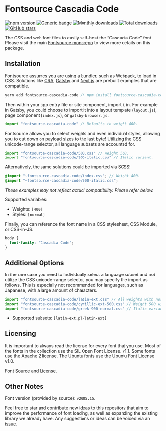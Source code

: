 # Fontsource Cascadia Code

[![npm version](https://badge.fury.io/js/fontsource-cascadia-code.svg)](https://www.npmjs.com/package/fontsource-cascadia-code) [![Generic badge](https://img.shields.io/badge/fontsource-passing-brightgreen)](https://github.com/fontsource/fontsource) [![Monthly downloads](https://badgen.net/npm/dm/fontsource-cascadia-code)](https://github.com/fontsource/fontsource) [![Total downloads](https://badgen.net/npm/dt/fontsource-cascadia-code)](https://github.com/fontsource/fontsource) [![GitHub stars](https://img.shields.io/github/stars/fontsource/fontsource.svg?style=social&label=Star)](https://github.com/fontsource/fontsource/stargazers)

The CSS and web font files to easily self-host the “Cascadia Code” font. Please visit the main [Fontsource monorepo](https://github.com/fontsource/fontsource) to view more details on this package.

## Installation

Fontsource assumes you are using a bundler, such as Webpack, to load in CSS. Solutions like [CRA](https://create-react-app.dev/), [Gatsby](https://www.gatsbyjs.org/) and [Next.js](https://nextjs.org/) are prebuilt examples that are compatible.

```javascript
yarn add fontsource-cascadia-code // npm install fontsource-cascadia-code
```

Then within your app entry file or site component, import it in. For example in Gatsby, you could choose to import it into a layout template (`layout.js`), page component (`index.js`), or `gatsby-browser.js`.

```javascript
import "fontsource-cascadia-code" // Defaults to weight 400.
```

Fontsource allows you to select weights and even individual styles, allowing you to cut down on payload sizes to the last byte! Utilizing the CSS unicode-range selector, all language subsets are accounted for.

```javascript
import "fontsource-cascadia-code/500.css" // Weight 500.
import "fontsource-cascadia-code/900-italic.css" // Italic variant.
```

Alternatively, the same solutions could be imported via SCSS!

```scss
@import "~fontsource-cascadia-code/index.css"; // Weight 400.
@import "~fontsource-cascadia-code/300-italic.css";
```

_These examples may not reflect actual compatibility. Please refer below._

Supported variables:

- Weights: `[400]`
- Styles: `[normal]`

Finally, you can reference the font name in a CSS stylesheet, CSS Module, or CSS-in-JS.

```css
body {
  font-family: "Cascadia Code";
}
```

## Additional Options

In the rare case you need to individually select a language subset and not utilize the CSS unicode-range selector, you may specify the import as follows. This is especially not recommended for languages, such as Japanese, with a large amount of characters.

```javascript
import "fontsource-cascadia-code/latin-ext.css" // All weights with normal style included.
import "fontsource-cascadia-code/cyrillic-ext-500.css" // Weight 500 with normal style.
import "fontsource-cascadia-code/greek-900-normal.css" // Italic variant.
```

- Supported subsets: `[latin-ext,pl-latin-ext]`

## Licensing

It is important to always read the license for every font that you use.
Most of the fonts in the collection use the SIL Open Font License, v1.1. Some fonts use the Apache 2 license. The Ubuntu fonts use the Ubuntu Font License v1.0.

Font [Source](https://github.com/microsoft/cascadia-code) and [License](https://github.com/microsoft/cascadia-code/blob/master/LICENSE).

## Other Notes

Font version (provided by source): `v2005.15`.

Feel free to star and contribute new ideas to this repository that aim to improve the performance of font loading, as well as expanding the existing library we already have. Any suggestions or ideas can be voiced via an [issue](https://github.com/fontsource/fontsource/issues).
